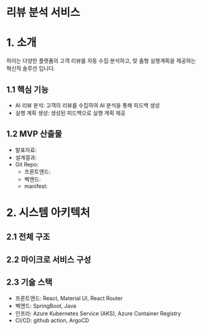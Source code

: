 # 리뷰 분석 서비스

# 1. 소개
하이는 다양한 플랫폼의 고객 리뷰를 자동 수집·분석하고, 맞
춤형 실행계획을 제공하는 혁신적 솔루션 입니다.

## 1.1 핵심 기능
- AI 리뷰 분석: 고객의 리뷰를 수집하여 AI 분석을 통해 피드백 생성
- 실행 계획 생성: 생성된 피드백으로 실행 계획 제공

## 1.2 MVP 산출물
- 발표자료:
- 설계결과:
- Git Repo:
    - 프론트엔드: 
    - 벡엔드: 
    - manifest: 

# 2. 시스템 아키텍처

## 2.1 전체 구조

## 2.2 마이크로 서비스 구성

## 2.3 기술 스택
- 프론트엔드: React, Material UI, React Router
- 벡엔드: SpringBoot, Java
- 인프라: Azure Kubernetes Service (AKS), Azure Container Registry
- CI/CD: github action, ArgoCD